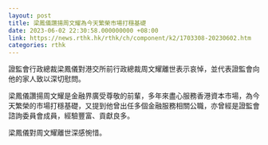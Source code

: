 ```yaml
---
layout: post
title: 梁鳳儀讚揚周文耀為今天繁榮市場打穩基礎
date: 2023-06-02 22:30:58.000000000 +08:00
link: https://news.rthk.hk/rthk/ch/component/k2/1703308-20230602.htm
categories: rthk
---
```


證監會行政總裁梁鳳儀對港交所前行政總裁周文耀離世表示哀悼，並代表證監會向他的家人致以深切慰問。

梁鳳儀讚揚周文耀是金融界廣受尊敬的前輩，多年來盡心服務香港資本市場，為今天繁榮的市場打穩基礎，又提到他曾出任多個金融服務相關公職，亦曾經是證監會諮詢委員會成員，經驗豐富、貢獻良多。

梁鳳儀對周文耀離世深感惋惜。
